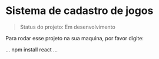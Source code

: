<h1> Sistema de cadastro de jogos </h1>

> Status do projeto: Em desenvolvimento

Para rodar esse projeto na sua maquina, por favor digite:

...
npm install react
...
